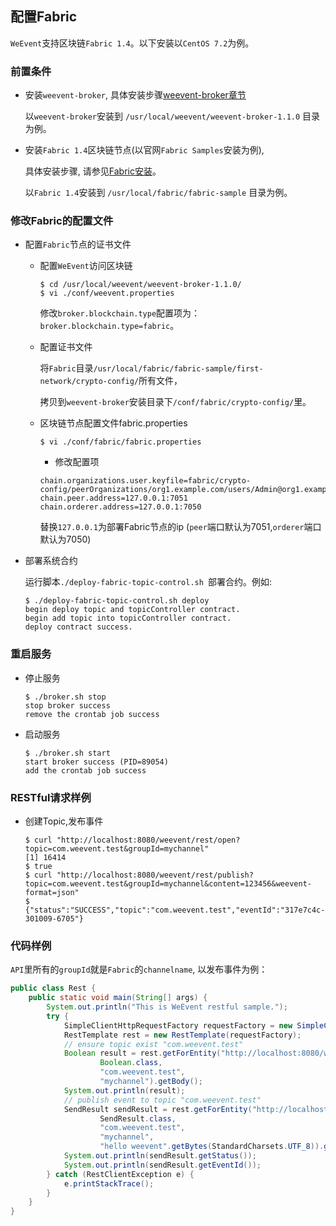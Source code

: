 ## 配置Fabric

`WeEvent`支持区块链`Fabric 1.4`。以下安装以`CentOS 7.2`为例。

### 前置条件
- 安装`weevent-broker`, 具体安装步骤[weevent-broker章节](../install/module/broker.html)

  以`weevent-broker`安装到 `/usr/local/weevent/weevent-broker-1.1.0` 目录为例。
  

- 安装`Fabric 1.4`区块链节点(以官网`Fabric Samples`安装为例), 

  具体安装步骤, 请参见[Fabric安装](https://hyperledger-fabric.readthedocs.io/en/latest/install.html)。
  
  以`Fabric 1.4`安装到 `/usr/local/fabric/fabric-sample` 目录为例。

### 修改Fabric的配置文件
- 配置`Fabric`节点的证书文件

  - 配置`WeEvent`访问区块链
  
    ```shell
    $ cd /usr/local/weevent/weevent-broker-1.1.0/
    $ vi ./conf/weevent.properties
    ```

    修改`broker.blockchain.type`配置项为：`broker.blockchain.type=fabric`。

  - 配置证书文件
  
    将`Fabric`目录`/usr/local/fabric/fabric-sample/first-network/crypto-config/`所有文件，
    
    拷贝到`weevent-broker`安装目录下`/conf/fabric/crypto-config/`里。

  - 区块链节点配置文件fabric.properties
  
    ```shell
    $ vi ./conf/fabric/fabric.properties
    ```

    - 修改配置项
    ```
    chain.organizations.user.keyfile=fabric/crypto-config/peerOrganizations/org1.example.com/users/Admin@org1.example.com/msp/keystore/xxx_sk
    chain.peer.address=127.0.0.1:7051
    chain.orderer.address=127.0.0.1:7050
    ```
    
    替换`127.0.0.1`为部署Fabric节点的ip (`peer`端口默认为7051,`orderer`端口默认为7050)
    
- 部署系统合约

  运行脚本`./deploy-fabric-topic-control.sh `部署合约。例如:

  ```shell
  $ ./deploy-fabric-topic-control.sh deploy
  begin deploy topic and topicController contract.
  begin add topic into topicController contract.
  deploy contract success. 
  ```
  
### 重启服务

- 停止服务

   ```shell
   $ ./broker.sh stop
   stop broker success
   remove the crontab job success
   ``` 
 
- 启动服务

   ```shell
   $ ./broker.sh start
   start broker success (PID=89054)
   add the crontab job success
   ```
  
### RESTful请求样例
- 创建Topic,发布事件

  ```shell
  $ curl "http://localhost:8080/weevent/rest/open?topic=com.weevent.test&groupId=mychannel"
  [1] 16414
  $ true
  $ curl "http://localhost:8080/weevent/rest/publish?topic=com.weevent.test&groupId=mychannel&content=123456&weevent-format=json"
  $ {"status":"SUCCESS","topic":"com.weevent.test","eventId":"317e7c4c-301009-6705"}
  ```
  
### 代码样例
  
  `API`里所有的`groupId`就是`Fabric`的`channelname`, 以发布事件为例：
    
```java
public class Rest {
    public static void main(String[] args) {
        System.out.println("This is WeEvent restful sample.");
        try {
            SimpleClientHttpRequestFactory requestFactory = new SimpleClientHttpRequestFactory();
            RestTemplate rest = new RestTemplate(requestFactory);
            // ensure topic exist "com.weevent.test"
            Boolean result = rest.getForEntity("http://localhost:8080/weevent/rest/open?topic={topic}&groupId={groupId}",
                    Boolean.class,
                    "com.weevent.test",
                    "mychannel").getBody();
            System.out.println(result);
            // publish event to topic "com.weevent.test"
            SendResult sendResult = rest.getForEntity("http://localhost:8080/weevent/rest/publish?topic={topic}&groupId={groupId}&content={content}",
                    SendResult.class,
                    "com.weevent.test",
                    "mychannel",
                    "hello weevent".getBytes(StandardCharsets.UTF_8)).getBody();
            System.out.println(sendResult.getStatus());
            System.out.println(sendResult.getEventId());
        } catch (RestClientException e) {
            e.printStackTrace();
        }
    }
}
```

